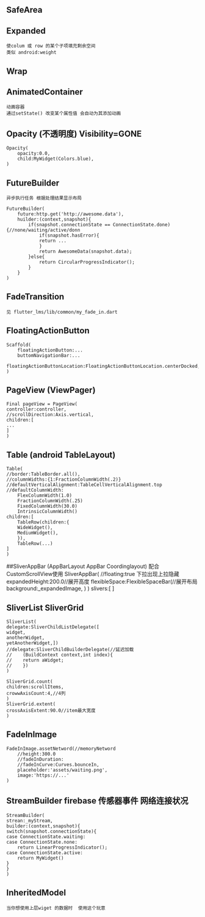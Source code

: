 
## SafeArea

## Expanded 
    使colum 或 row 的某个子项填充剩余空间
    类似 android:weight

## Wrap

## AnimatedContainer 
    动画容器
    通过setState() 改变某个属性值 会自动为其添加动画

## Opacity (不透明度)  Visibility=GONE
    Opacity(
        opacity:0.0,
        child:MyWidget(Colors.blue),
    )
## FutureBuilder 
    异步执行任务 根据处理结果显示布局   

    FutureBuilder(
        future:http.get('http://awesome.data'),
        huilder:(context,snapshot){
            if(snapshot.connectionState == ConnectionState.done){//none/waiting/active/donn
                if(snapshot.hasError){
                return ...
                }
                return AwesomeData(snapshot.data);
            }else{
                return CircularProgressIndicator();
            }
        }
    )
## FadeTransition
    
    见 flutter_lms/lib/common/my_fade_in.dart
## FloatingActionButton 
    Scaffold(
        floatingActionButton:...
        buttomNavigationBar:...
        floatingActionButtonLocation:FloatingActionButtonLocation.centerDocked,
    )
## PageView (ViewPager)
    Final pageView = PageView(
    controller:controller,
    //scrollDirection:Axis.vertical,
    children:[
    ...
    ]
    )
## Table  (android TableLayout)
    Table(
    //border:TableBorder.all(),
    //columnWidths:{1:FractionColumnWidth(.2)}
    //defaultVerticalAlignment:TableCellVerticalAlignment.top
    //defaultColumnWidth:
        FlexColumnWidth(1.0)
        FractionColumnWidth(.25)
        FixedColumnWidth(30.0)
        IntrinsicColumnWidth()
    children:[
        TableRow(children:{
        WideWidget(),
        MediumWidget(),
        }),
        TableRow(...)
    ]
    )
##SliverAppBar (AppBarLayout AppBar Coordinglayout)
    配合CustomScrollView使用
    SliverAppBar(
        //floating:true 下拉出现上拉隐藏
        expandedHeight:200.0//展开高度
        flexibleSpace:FlexibleSpaceBar(//展开布局
            background:_expandedImage,
        )
    )
    slivers:<Widget>[
    ]
## SliverList  SliverGrid
    SliverList(
    delegate:SliverChildListDelegate([
    widget,
    anotherWidget,
    yetAnotherWidget,])
    //delegate:SliverChildBuilderDelegate(//延迟加载
    //    (BuildContext context,int index){
    //    return aWidget;
    //    })
    )
    
    SliverGrid.count(
    children:scrollItems,
    crowwAxisCount:4,//4列
    )
    SliverGrid.extent(
    crossAxisExtent:90.0//item最大宽度
    )
## FadeInImage
    FadeInImage.assetNetword(//memoryNetword
        //height:300.0
        //fadeInDuration:
        //fadeInCurve:Curves.bounceIn,
        placeholder:'assets/waiting.png',
        image:'https://...'
    )
## StreamBuilder firebase 传感器事件 网络连接状况
    StreamBuilder(
    strean:_myStream,
    builder:(context,snapshot){
    switch(snapshot.connectionState){
    case ConnectionState.waiting:
    case ConnectionState.none:
        return LinearProgressIndicator();
    case ConnectionState.active:
        return MyWidget()
    }
    }
    )
## InheritedModel
    当你想使用上层wiget 的数据时  使用这个玩意


